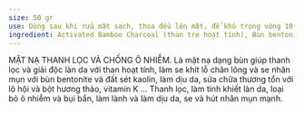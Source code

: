 ```yaml
---
size: 50 gr
use: Dùng sau khi rửa mặt sạch, thoa đều lên mặt, để khô trong vòng 10-15p, rửa lại bằng nước sạch.
ingredient: Activated Bamboo Charcoal (than tre hoạt tính), Bùn bentonite, đất sét Kaolin, Rose mary powder (bột hương thảo), Vitamin K, Vitamin E, nước lô hội chưng cất,...
---
```

MẶT NẠ THANH LỌC VÀ CHỐNG Ô NHIỄM. Là mặt nạ dạng bùn giúp thanh lọc và giải độc làn da với than hoạt tính, làm se khít lỗ chân lông và se nhân mụn với bùn bentonite và đất sét kaolin, làm dịu da, sửa chữa thương tổn với lô hội và bột hương thảo, vitamin K ... Thanh lọc, làm tinh khiết làn da, loại bỏ ô nhiễm và bụi bẩn, làm lành và làm dịu da, se và hút nhân mụn mạnh. 
